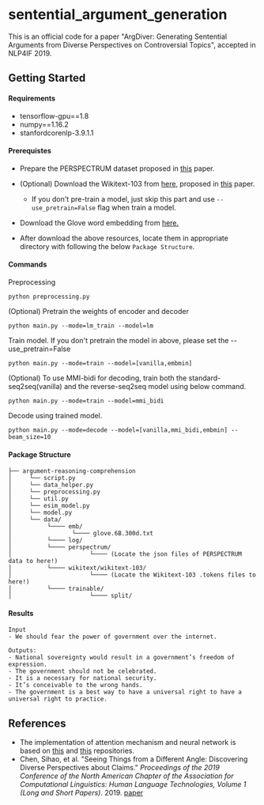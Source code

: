 # sentential_argument_generation

This is an official code for a paper "ArgDiver: Generating Sentential Arguments from Diverse Perspectives on Controversial Topics", accepted in NLP4IF 2019.



## Getting Started

#### Requirements

- tensorflow-gpu==1.8
- numpy==1.16.2
- stanfordcorenlp-3.9.1.1



#### Prerequistes

- Prepare the PERSPECTRUM dataset proposed in [this](<https://www.aclweb.org/anthology/N19-1053>) paper.

- (Optional) Download the Wikitext-103 from [here](<https://blog.einstein.ai/the-wikitext-long-term-dependency-language-modeling-dataset/>), proposed in [this]() paper.
   - If you don't pre-train a model, just skip this part and use `--use_pretrain=False` flag when train a model.
   
- Download the Glove word embedding from [here.](<https://nlp.stanford.edu/projects/glove/>)

- After download the above resources, locate them in appropriate directory with following the below `Package Structure`.

#### Commands


Preprocessing
```
python preprocessing.py
```
(Optional) Pretrain the weights of encoder and decoder

```
python main.py --mode=lm_train --model=lm
```
Train model. If you don't pretrain the model in above, please set the --use_pretrain=False
```
python main.py --mode=train --model=[vanilla,embmin]
```
(Optional) To use MMI-bidi for decoding, train both the standard-seq2seq(vanilla) and the reverse-seq2seq model using below command.

```
python main.py --mode=train --model=mmi_bidi
```
Decode using trained model.
```
python main.py --mode=decode --model=[vanilla,mmi_bidi,embmin] --beam_size=10
```
#### Package Structure

```
├── argument-reasoning-comprehension
│     └── script.py
│     └── data_helper.py
│     └── preprocessing.py
│     └── util.py
│     └── esim_model.py
│     └── model.py
│     └── data/
│          └──── emb/
│                 └──── glove.6B.300d.txt
│          └──── log/
│          └──── perspectrum/
│                      └──── (Locate the json files of PERSPECTRUM data to here!)
│          └──── wikitext/wikitext-103/
│                      └──── (Locate the Wikitext-103 .tokens files to here!)
│          └──── trainable/
│                      └──── split/
```

#### Results
```
Input
- We should fear the power of government over the internet.

Outputs:
- National sovereignty would result in a government’s freedom of expression.
- The government should not be celebrated.
- It is a necessary for national security.
- It’s conceivable to the wrong hands.
- The government is a best way to have a universal right to have a universal right to practice.
```


## References

* The implementation of attention mechanism and neural network is based on [this](<https://github.com/XinyuHua/neural-argument-generation>) and [this](<https://github.com/abisee/pointer-generator>) repositories.
* Chen, Sihao, et al. "Seeing Things from a Different Angle: Discovering Diverse Perspectives about Claims." *Proceedings of the 2019 Conference of the North American Chapter of the Association for Computational Linguistics: Human Language Technologies, Volume 1 (Long and Short Papers)*. 2019. [paper](<https://www.aclweb.org/anthology/N19-1053>)
